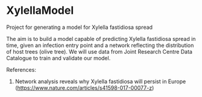 # XylellaModel
Project for generating a model for Xylella fastidiosa spread

The aim is to build a model capable of predicting Xylella fastidiosa spread in time, given an infection entry point and a network reflecting the distribution of host trees (olive tree). We will use data from Joint Research Centre Data Catalogue to train and validate our model.

References:
1. Network analysis reveals why Xylella fastidiosa will persist in Europe (https://www.nature.com/articles/s41598-017-00077-z)
